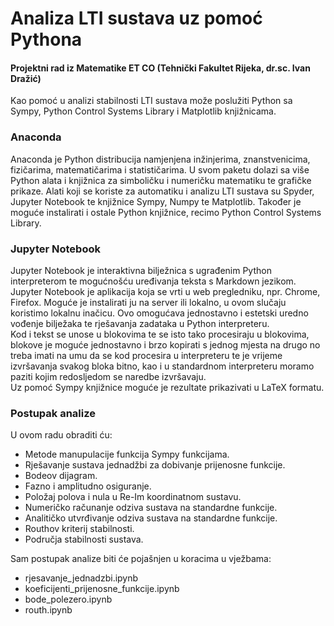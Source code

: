 # Analiza LTI sustava uz pomoć Pythona
#### Projektni rad iz Matematike ET CO (Tehnički Fakultet Rijeka, dr.sc. Ivan Dražić)
  
  
Kao pomoć u analizi stabilnosti LTI sustava može poslužiti Python sa Sympy, Python Control Systems Library i Matplotlib knjižnicama.  

### Anaconda

Anaconda je Python distribucija namjenjena inžinjerima, znanstvenicima, fizičarima, matematičarima i statističarima.
U svom paketu dolazi sa više Python alata i knjižnica za simboličku i numeričku matematiku te grafičke prikaze.
Alati koji se koriste za automatiku i analizu LTI sustava su Spyder, Jupyter Notebook te knjižnice Sympy, Numpy te Matplotlib.
Također je moguće instalirati i ostale Python knjižnice, recimo Python Control Systems Library.

### Jupyter Notebook

Jupyter Notebook je interaktivna bilježnica s ugrađenim Python interpreterom te mogućnošću uređivanja teksta s Markdown jezikom.  
Jupyter Notebook je aplikacija koja se vrti u web pregledniku, npr. Chrome, Firefox. Moguće je instalirati ju na server ili lokalno, u ovom slučaju koristimo lokalnu inačicu.
Ovo omogućava jednostavno i estetski uredno vođenje bilježaka te rješavanja zadataka u Python interpreteru.  
Kod i tekst se unose u blokovima te se isto tako procesiraju u blokovima, blokove je moguće jednostavno i brzo kopirati s jednog mjesta na drugo no treba imati na umu da se kod procesira u interpreteru te je vrijeme izvršavanja svakog bloka bitno, kao i u standardnom interpreteru moramo paziti kojim redosljedom se naredbe izvršavaju.  
Uz pomoć Sympy knjižnice moguće je rezultate prikazivati u LaTeX formatu.

### Postupak analize

U ovom radu obraditi ću:  
* Metode manupulacije funkcija Sympy funkcijama.
* Rješavanje sustava jednadžbi za dobivanje prijenosne funkcije.
* Bodeov dijagram.
* Fazno i amplitudno osiguranje.
* Položaj polova i nula u Re-Im koordinatnom sustavu.
* Numeričko računanje odziva sustava na standardne funkcije.
* Analitičko utvrđivanje odziva sustava na standardne funkcije.
* Routhov kriterij stabilnosti.
* Područja stabilnosti sustava.
  
Sam postupak analize biti će pojašnjen u koracima u vježbama:
* rjesavanje_jednadzbi.ipynb
* koeficijenti_prijenosne_funkcije.ipynb
* bode_polezero.ipynb
* routh.ipynb
